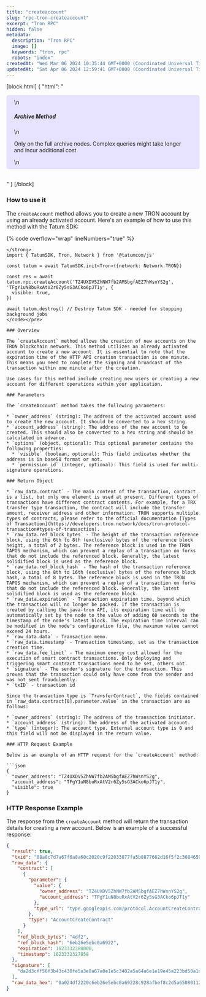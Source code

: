 ```yaml
---
title: "createaccount"
slug: "rpc-tron-createaccount"
excerpt: "Tron RPC"
hidden: false
metadata: 
  description: "Tron RPC"
  image: []
  keywords: "tron, rpc"
  robots: "index"
createdAt: "Wed Mar 06 2024 10:35:44 GMT+0000 (Coordinated Universal Time)"
updatedAt: "Sat Apr 06 2024 12:59:41 GMT+0000 (Coordinated Universal Time)"
---
```

[block:html]
{
  "html": "<div style="padding: 10px 20px; border-radius: 5px; background-color: #e6e2ff; margin: 0 0 30px 0;">\n  <h5>Archive Method</h5>\n  <p>Only on the full archive nodes. Complex queries might take longer and incur additional cost</p>\n</div>"
}
[/block]


### How to use it

The `createAccount` method allows you to create a new TRON account by using an already activated account. Here's an example of how to use this method with the Tatum SDK:

{% code overflow="wrap" lineNumbers="true" %}

````typescript// yarn add @tatumcom/js
</strong>
import { TatumSDK, Tron, Network } from '@tatumcom/js'

const tatum = await TatumSDK.init<Tron>({network: Network.TRON})

const res = await tatum.rpc.createAccount('TZ4UXDV5ZhNW7fb2AMSbgfAEZ7hWsnYS2g', 'TFgY1uN8buRxAtV2r6Zy5sG3ACko6pJT1y', {
  visible: true,
})

await tatum.destroy() // Destroy Tatum SDK - needed for stopping background jobs
</code></pre>

### Overview

The `createAccount` method allows the creation of new accounts on the TRON blockchain network. This method utilizes an already activated account to create a new account. It is essential to note that the expiration time of the HTTP API creation transaction is one minute. This means you need to complete the signing and broadcast of the transaction within one minute after the creation.

Use cases for this method include creating new users or creating a new account for different operations within your application.

### Parameters

The `createAccount` method takes the following parameters:

* `owner_address` (string): The address of the activated account used to create the new account. It should be converted to a hex string.
* `account_address` (string): The address of the new account to be created. This should also be converted to a hex string and should be calculated in advance.
* `options` (object, optional): This optional parameter contains the following properties:
  * `visible` (boolean, optional): This field indicates whether the address is in base58 format or not.
  * `permission_id` (integer, optional): This field is used for multi-signature operations.

### Return Object

* `raw_data.contract` - The main content of the transaction, contract is a list, but only one element is used at present. Different types of transactions have different contract contents. For example, for a TRX transfer type transaction, the contract will include the transfer amount, receiver address and other information. TRON supports multiple types of contracts, please refer to the official documentation [Types of Transaction](https://developers.tron.network/docs/tron-protocol-transaction#types-of-transaction).
* `raw_data.ref_block_bytes` - The height of the transaction reference block, using the 6th to 8th (exclusive) bytes of the reference block height, a total of 2 bytes. The reference block is used in the TRON TAPOS mechanism, which can prevent a replay of a transaction on forks that do not include the referenced block. Generally, the latest solidified block is used as the reference block.
* `raw_data.ref_block_hash` - The hash of the transaction reference block, using the 8th to 16th (exclusive) bytes of the reference block hash, a total of 8 bytes. The reference block is used in the TRON TAPOS mechanism, which can prevent a replay of a transaction on forks that do not include the referenced block. Generally, the latest solidified block is used as the reference block.
* `raw_data.expiration` - Transaction expiration time, beyond which the transaction will no longer be packed. If the transaction is created by calling the java-tron API, its expiration time will be automatically set by the node to the value of adding 60 seconds to the timestamp of the node's latest block. The expiration time interval can be modified in the node's configuration file, the maximum value cannot exceed 24 hours.
* `raw_data.data` - Transaction memo.
* `raw_data.timestamp` - Transaction timestamp, set as the transaction creation time.
* `raw_data.fee_limit` - The maximum energy cost allowed for the execution of smart contract transactions. Only deploying and triggering smart contract transactions need to be set, others not.
* `signature` - The sender's signature for the transaction. This proves that the transaction could only have come from the sender and was not sent fraudulently.
* `txID` - transaction id

Since the transaction type is `TransferContract`, the fields contained in `raw_data.contract[0].parameter.value` in the transaction are as follows:

* `owner_address` (string): The address of the transaction initiator.
* `account_address` (string): The address of the activated account.
* `type` (integer): The account type. External account type is 0 and this field will not be displayed in the return value.

### HTTP Request Example

Below is an example of an HTTP request for the `createAccount` method:

```json
{
  "owner_address": "TZ4UXDV5ZhNW7fb2AMSbgfAEZ7hWsnYS2g",
  "account_address": "TFgY1uN8buRxAtV2r6Zy5sG3ACko6pJT1y",
  "visible": true
}
````

### HTTP Response Example

The response from the `createAccount` method will return the transaction details for creating a new account. Below is an example of a successful response:

```json
{
  "result": true,
  "txid": "08a8c7d7a67f6a8a60c2020c9f22033877fa5b8877662d16f5f2c368465046fb",
  "raw_data": {
    "contract": [
      {
        "parameter": {
          "value": {
            "owner_address": "TZ4UXDV5ZhNW7fb2AMSbgfAEZ7hWsnYS2g",
            "account_address": "TFgY1uN8buRxAtV2r6Zy5sG3ACko6pJT1y"
          },
          "type_url": "type.googleapis.com/protocol.AccountCreateContract"
        },
        "type": "AccountCreateContract"
      }
    ],
    "ref_block_bytes": "4df2",
    "ref_block_hash": "6eb26e5ebc0a6922",
    "expiration": 1623332388000,
    "timestamp": 1623332327858
  },
  "signature": [
    "da2d3cff56f3b43c430fe5a3e8a67a8e1e5c3402a5a64a6e1e19e45a223bd50a1a4e8c6275db608dfc6c60bc86b4b69053c5e1af37e2714d1bea716d2a66c04a00"
  ],
  "raw_data_hex": "0a024df2220c6eb26e5ebc0a69228c928afbef8c2d5a65080112640a2d747970652e676f6f676c65617069732e636f6d2f70726f746f636f6c2e4163636f756e74437265617465436f6e747261637412330a1541ef67873a4a8a6154c92020ef5a102a202e6a567bd121541b9a9c9c081a8f4e2926ac24d30070f8bf8c2d"
}
```
